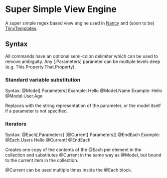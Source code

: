 Super Simple View Engine
========================

A super simple regex based view engine used in [Nancy](https://github.com/thecodejunkie/Nancy) and (soon to be) [TiinyTemplates](https://github.com/grumpydev/TinyTemplates).

Syntax
------

All commands have an optional semi-colon delimiter which can be used to remove ambiguity. Any [.Parameters] paraneter can be multiple levels deep (e.g. This.Property.That.Property).

### Standard variable substitution
Syntax: @Model[.Parameters]
Example: Hello @Model.Name
Example: Hello @Model.User.Age

Replaces with the string representation of the parameter, or the model itself if a parameter is not specified.

### Iterators
Syntax: @Each[.Parameters] [@Current[.Parameters]] @EndEach
Example: @Each.Users Hello @Current! @EndEach

Creates one copy of the contents of the @Each per element in the collection and substitutes @Current in the same way as @Model, but bound to the current item in the collection.

@Current can be used multiple times inside the @Each block.


